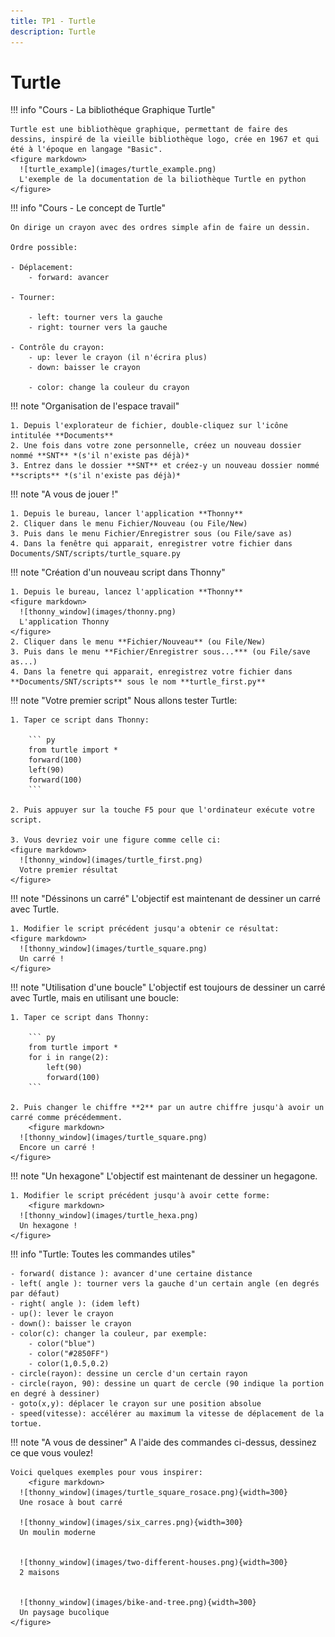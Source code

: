 ```yaml
---
title: TP1 - Turtle
description: Turtle
---
```


# Turtle


!!! info "Cours - La bibliothéque Graphique Turtle"

    Turtle est une bibliothèque graphique, permettant de faire des dessins, inspiré de la vieille bibliothèque logo, crée en 1967 et qui été à l'époque en langage "Basic".
    <figure markdown>
      ![turtle_example](images/turtle_example.png)
      L'exemple de la documentation de la biliothèque Turtle en python
    </figure>
    
    
    
    
!!! info "Cours - Le concept de Turtle"

    On dirige un crayon avec des ordres simple afin de faire un dessin.

    Ordre possible:

    - Déplacement:
        - forward: avancer

    - Tourner:

      	- left: tourner vers la gauche
        - right: tourner vers la gauche
    
    - Contrôle du crayon:
    	- up: lever le crayon (il n'écrira plus)
    	- down: baisser le crayon
    
    	- color: change la couleur du crayon
        
        
!!! note "Organisation de l'espace travail"

    1. Depuis l'explorateur de fichier, double-cliquez sur l'icône intitulée **Documents**
    2. Une fois dans votre zone personnelle, créez un nouveau dossier nommé **SNT** *(s'il n'existe pas déjà)*
    3. Entrez dans le dossier **SNT** et créez-y un nouveau dossier nommé **scripts** *(s'il n'existe pas déjà)*
    
    
!!! note "A vous de jouer !"

    1. Depuis le bureau, lancer l'application **Thonny**
    2. Cliquer dans le menu Fichier/Nouveau (ou File/New)
    3. Puis dans le menu Fichier/Enregistrer sous (ou File/save as)
    4. Dans la fenêtre qui apparait, enregistrer votre fichier dans Documents/SNT/scripts/turtle_square.py
    
    
        
    
!!! note "Création d'un nouveau script dans Thonny"

    1. Depuis le bureau, lancez l'application **Thonny**
    <figure markdown>
      ![thonny_window](images/thonny.png)
      L'application Thonny
    </figure>
    2. Cliquer dans le menu **Fichier/Nouveau** (ou File/New)
    3. Puis dans le menu **Fichier/Enregistrer sous...*** (ou File/save as...)
    4. Dans la fenetre qui apparait, enregistrez votre fichier dans **Documents/SNT/scripts** sous le nom **turtle_first.py**
    
    
!!! note "Votre premier script"
    Nous allons tester Turtle:
    
    1. Taper ce script dans Thonny:
    
        ``` py
        from turtle import *
        forward(100)
        left(90)
        forward(100)
        ```
    
    2. Puis appuyer sur la touche F5 pour que l'ordinateur exécute votre script.
    
    3. Vous devriez voir une figure comme celle ci:
    <figure markdown>
      ![thonny_window](images/turtle_first.png)
      Votre premier résultat
    </figure>
    
!!! note "Déssinons un carré"
    L'objectif est maintenant de dessiner un carré avec Turtle.
    
    1. Modifier le script précédent jusqu'a obtenir ce résultat:
    <figure markdown>
      ![thonny_window](images/turtle_square.png)
      Un carré !
    </figure>
    
    
!!! note "Utilisation d'une boucle"
    L'objectif est toujours de dessiner un carré avec Turtle, mais en utilisant une boucle:
    
    1. Taper ce script dans Thonny:
    
        ``` py
        from turtle import *
        for i in range(2):
            left(90)
            forward(100)
        ```
    
    2. Puis changer le chiffre **2** par un autre chiffre jusqu'à avoir un carré comme précédemment.
        <figure markdown>
      ![thonny_window](images/turtle_square.png)
      Encore un carré !
    </figure>
    
!!! note "Un hexagone"
    L'objectif est maintenant de dessiner un hegagone.
    
    1. Modifier le script précédent jusqu'à avoir cette forme:
        <figure markdown>
      ![thonny_window](images/turtle_hexa.png)
      Un hexagone !
    </figure>



!!! info "Turtle: Toutes les commandes utiles"

    - forward( distance ): avancer d'une certaine distance
    - left( angle ): tourner vers la gauche d'un certain angle (en degrés par défaut)
    - right( angle ): (idem left)
    - up(): lever le crayon
    - down(): baisser le crayon
    - color(c): changer la couleur, par exemple:
        - color("blue")
        - color("#2850FF")
        - color(1,0.5,0.2)
    - circle(rayon): dessine un cercle d'un certain rayon
    - circle(rayon, 90): dessine un quart de cercle (90 indique la portion en degré à dessiner)
    - goto(x,y): déplacer le crayon sur une position absolue
    - speed(vitesse): accélérer au maximum la vitesse de déplacement de la tortue.
    
    
!!! note "A vous de dessiner"
    A l'aide des commandes ci-dessus, dessinez ce que vous voulez!
    
    Voici quelques exemples pour vous inspirer:
        <figure markdown>
      ![thonny_window](images/turtle_square_rosace.png){width=300}
      Une rosace à bout carré
      
      ![thonny_window](images/six_carres.png){width=300}
      Un moulin moderne
      
            
      ![thonny_window](images/two-different-houses.png){width=300}
      2 maisons
      
                
      ![thonny_window](images/bike-and-tree.png){width=300}
      Un paysage bucolique
    </figure>
